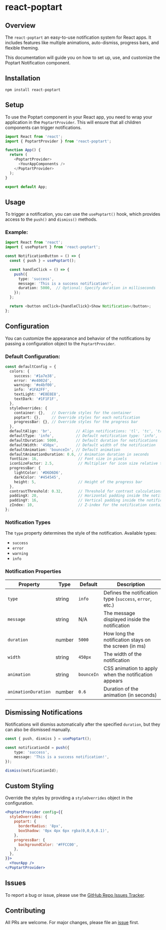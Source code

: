 # react-poptart

## Overview

The `react-poptart` an easy-to-use notification system for React apps. It includes features like multiple animations, auto-dismiss, progress bars, and flexible theming.

This documentation will guide you on how to set up, use, and customize the Poptart Notification component.

## Installation

`npm install react-poptart`

## Setup

To use the Poptart component in your React app, you need to wrap your application in the `PoptartProvider`. This will ensure that all children components can trigger notifications.

```ts
import React from 'react';
import { PoptartProvider } from 'react-poptart';

function App() {
  return (
    <PoptartProvider>
      <YourAppComponents />
    </PoptartProvider>
  );
}

export default App;
```

## Usage

To trigger a notification, you can use the `usePoptart()` hook, which provides access to the `push()` and `dismiss()` methods.

### Example:

```ts
import React from 'react';
import { usePoptart } from 'react-poptart';

const NotificationButton = () => {
  const { push } = usePoptart();

  const handleClick = () => {
    push({
      type: 'success',
      message: 'This is a success notification!',
      duration: 5000,  // Optional: Specify duration in milliseconds
    });
  };

  return <button onClick={handleClick}>Show Notification</button>;
};
```

## Configuration

You can customize the appearance and behavior of the notifications by passing a configuration object to the `PoptartProvider`.

### Default Configuration:

```ts
const defaultConfig = {
  colors: {
    success: '#1a7e38',
    error: '#e4002d',
    warning: '#e4bf00',
    info: '#1FA2FF',
    textLight: '#E8E8E8',
    textDark: '#1F1F1F',
  },
  styleOverrides: {
    container: {},   // Override styles for the container
    poptart: {},     // Override styles for each notification
    progressBar: {}, // Override styles for the progress bar
  },
  defaultAlign: 'br',           // Align notifications: 'tl', 'tc', 'tr', 'bl', 'bc', 'br'
  defaultType: 'info',          // Default notification type: 'info', 'success', 'error', 'warning'
  defaultDuration: 5000,        // Default duration for notifications
  defaultWidth: '450px',        // Default width of the notification
  defaultAnimation: 'bounceIn', // Default animation
  defaultAnimationDuration: 0.6, // Animation duration in seconds
  fontSize: 16,                  // Font size in pixels
  iconSizeFactor: 2.5,           // Multiplier for icon size relative to font size
  progressBar: {
    lightColor: '#D6D6D6',
    darkColor: '#454545',
    height: 5,                   // Height of the progress bar
  },
  contrastThreshold: 0.32,       // Threshold for contrast calculations
  paddingX: 20,                  // Horizontal padding inside the notification
  paddingY: 16,                  // Vertical padding inside the notification
  zIndex: 10,                    // Z-index for the notification container
};
```

### Notification Types

The `type` property determines the style of the notification. Available types:

- `success`
- `error`
- `warning`
- `info`

### Notification Properties

| Property            | Type   | Default    | Description                                              |
| ------------------- | ------ | ---------- | -------------------------------------------------------- |
| `type`              | string | `info`     | Defines the notification type (`success`, `error`, etc.) |
| `message`           | string | N/A        | The message displayed inside the notification            |
| `duration`          | number | `5000`     | How long the notification stays on the screen (in ms)    |
| `width`             | string | `450px`    | The width of the notification                            |
| `animation`         | string | `bounceIn` | CSS animation to apply when the notification appears     |
| `animationDuration` | number | `0.6`      | Duration of the animation (in seconds)                   |

## Dismissing Notifications

Notifications will dismiss automatically after the specified `duration`, but they can also be dismissed manually.

```ts
const { push, dismiss } = usePoptart();

const notificationId = push({
    type: 'success',
    message: 'This is a success notification!',
});

dismiss(notificationId);
```

## Custom Styling

Override the styles by providing a `styleOverrides` object in the configuration.

```jsx
<PoptartProvider config={{
  styleOverrides: {
    poptart: {
      borderRadius: '8px',
      boxShadow: '0px 4px 6px rgba(0,0,0,0.1)',
    },
    progressBar: {
      backgroundColor: '#FFCC00',
    },
  },
}}>
  <YourApp />
</PoptartProvider>
```

## Issues

To report a bug or issue, please use the [GitHub Repo Issues Tracker](https://github.com/designly1/react-poptart/issues).

## Contributing

All PRs are welcome. For major changes, please file an [issue](https://github.com/designly1/react-poptart/issues) first.